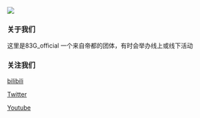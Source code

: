 ![](http://123.83g.co/1.png)

### 关于我们

这里是83G_official 一个来自帝都的团体，有时会举办线上或线下活动


### 关注我们 

[bilibili][anchor-id]

[anchor-id]: https://b23.tv/ghqR4Jt


[Twitter][anchor-od]

[anchor-od]: https://twitter.com/83gOfficial?s=20&t=ooqqAv_1J6F_giL4V4KltA


[Youtube][anchor-ad]

[anchor-ad]: https://youtube.com/channel/UC6xaYNw86NSyb9DsApHdvRw

